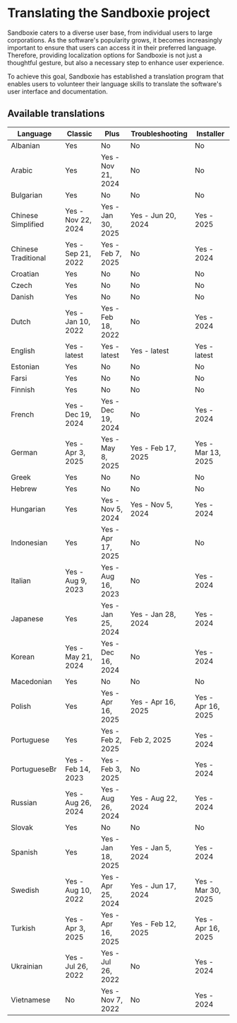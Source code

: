 # Translating the Sandboxie project

Sandboxie caters to a diverse user base, from individual users to large corporations. As the software's popularity grows, it becomes increasingly important to ensure that users can access it in their preferred language. Therefore, providing localization options for Sandboxie is not just a thoughtful gesture, but also a necessary step to enhance user experience.

To achieve this goal, Sandboxie has established a translation program that enables users to volunteer their language skills to translate the software's user interface and documentation. 


## Available translations

| Language | Classic | Plus | Troubleshooting | Installer |
|-|---------|------|---|---|
|Albanian|Yes|No|No|No|
|Arabic|Yes|Yes - Nov 21, 2024|No|No|
|Bulgarian|Yes|No|No|No|
|Chinese Simplified|Yes - Nov 22, 2024|Yes - Jan 30, 2025|Yes - Jun 20, 2024|Yes - 2025|
|Chinese Traditional|Yes - Sep 21, 2022|Yes - Feb 7, 2025|No|Yes - 2024|
|Croatian|Yes|No|No|No|
|Czech|Yes|No|No|No|
|Danish|Yes|No|No|No|
|Dutch|Yes - Jan 10, 2022|Yes - Feb 18, 2022|No|Yes - 2024|
|English|Yes - latest|Yes - latest|Yes - latest|Yes - latest|
|Estonian|Yes|No|No|No|
|Farsi|Yes|No|No|No|
|Finnish|Yes|No|No|No|
|French|Yes - Dec 19, 2024|Yes - Dec 19, 2024|No|Yes - 2024|
|German|Yes - Apr 3, 2025|Yes - May 8, 2025|Yes - Feb 17, 2025|Yes - Mar 13, 2025|
|Greek|Yes|No|No|No|
|Hebrew|Yes|No|No|No|
|Hungarian|Yes|Yes - Nov 5, 2024|Yes - Nov 5, 2024|Yes - 2024|
|Indonesian|Yes|Yes - Apr 17, 2025|No|No|
|Italian|Yes - Aug 9, 2023|Yes - Aug 16, 2023|No|Yes - 2024|
|Japanese|Yes|Yes - Jan 25, 2024|Yes - Jan 28, 2024|Yes - 2024|
|Korean|Yes - May 21, 2024|Yes - Dec 16, 2024|No|Yes - 2024|
|Macedonian|Yes|No|No|No|
|Polish|Yes|Yes - Apr 16, 2025|Yes - Apr 16, 2025|Yes - Apr 16, 2025|
|Portuguese|Yes|Yes - Feb 2, 2025|Feb 2, 2025|Yes - 2024|
|PortugueseBr|Yes - Feb 14, 2023|Yes - Feb 3, 2025|No|Yes - 2024|
|Russian|Yes - Aug 26, 2024|Yes - Aug 26, 2024|Yes - Aug 22, 2024|Yes - 2024|
|Slovak|Yes|No|No|No|
|Spanish|Yes|Yes - Jan 18, 2025|Yes - Jan 5, 2024|Yes - 2024|
|Swedish|Yes - Aug 10, 2022|Yes - Apr 25, 2024|Yes - Jun 17, 2024|Yes - Mar 30, 2025|
|Turkish|Yes - Apr 3, 2025|Yes - Apr 16, 2025|Yes - Feb 12, 2025|Yes - Apr 16, 2025|
|Ukrainian|Yes - Jul 26, 2022|Yes - Jul 26, 2022|No|Yes - 2024|
|Vietnamese|No|Yes - Nov 7, 2022|No|Yes - 2024|
